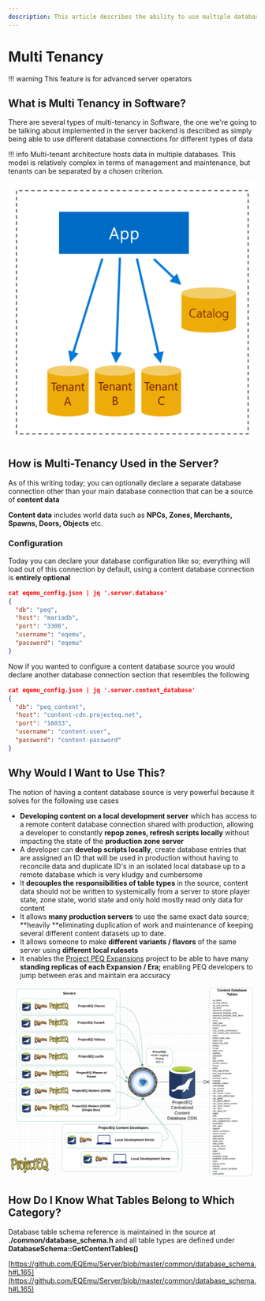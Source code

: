 ```yaml
---
description: This article describes the ability to use multiple database and data sources
---
```


# Multi Tenancy



!!! warning
      This feature is for advanced server operators


## What is Multi Tenancy in Software?

There are several types of multi-tenancy in Software, the one we're going to be talking about implemented in the server backend is described as simply being able to use different database connections for different types of data

!!! info
      Multi-tenant architecture hosts data in multiple databases. This model is relatively complex in terms of management and maintenance, but tenants can be separated by a chosen criterion.


![](<../../gitbook/assets/image (19).png>)

## How is Multi-Tenancy Used in the Server?

As of this writing today; you can optionally declare a separate database connection other than your main database connection that can be a source of **content data**

**Content data** includes world data such as **NPCs, Zones, Merchants, Spawns, Doors, Objects** etc.

### Configuration

Today you can declare your database configuration like so; everything will load out of this connection by default, using a content database connection is **entirely optional**

```json
cat eqemu_config.json | jq '.server.database'
{
  "db": "peq",
  "host": "mariadb",
  "port": "3306",
  "username": "eqemu",
  "password": "eqemu"
}
```

Now if you wanted to configure a content database source you would declare another database connection section that resembles the following

```json
cat eqemu_config.json | jq '.server.content_database'
{
  "db": "peq_content",
  "host": "content-cdn.projecteq.net",
  "port": "16033",
  "username": "content-user",
  "password": "content-password"
}
```

## Why Would I Want to Use This?

The notion of having a content database source is very powerful because it solves for the following use cases

* **Developing content on a local development server** which has access to a remote content database connection shared with production, allowing a developer to constantly **repop zones, refresh scripts locally** without impacting the state of the **production zone server**
* A developer can **develop scripts locally**, create database entries that are assigned an ID that will be used in production without having to reconcile data and duplicate ID's in an isolated local database up to a remote database which is very kludgy and cumbersome
* It **decouples the responsibilities of table types** in the source, content data should not be written to systemically from a server to store player state, zone state, world state and only hold mostly read only data for content
* It allows **many production servers** to use the same exact data source; **heavily **eliminating duplication of work and maintenance of keeping several different content datasets up to date. 
* It allows someone to make **different variants / flavors** of the same server using **different local rulesets**
* It enables the [Project PEQ Expansions](../../in-development/project-peq-expansions/) project to be able to have many **standing replicas of each Expansion / Era;** enabling PEQ developers to jump between eras and maintain era accuracy

![Many development servers using the same content database](<../../gitbook/assets/image (18).png>)

## How Do I Know What Tables Belong to Which Category?

Database table schema reference is maintained in the source at **./common/database_schema.h** and all table types are defined under **DatabaseSchema::GetContentTables()**

[https://github.com/EQEmu/Server/blob/master/common/database_schema.h#L165](https://github.com/EQEmu/Server/blob/master/common/database_schema.h#L165)

